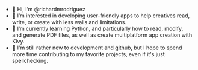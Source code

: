 - 👋 Hi, I’m @richardmrodriguez
- 👀 I’m interested in developing user-friendly apps to help creatives read, write, or create with less walls and limitations.
- 🌱 I’m currently learning Python, and particularly how to read, modify, and generate PDF files, as well as create multiplatform app creation with Kivy.
- 💞️ I'm still rather new to development and github, but I hope to spend more time contributing to my favorite projects, even if it's just spellchecking.

<!---
richardmrodriguez/richardmrodriguez is a ✨ special ✨ repository because its `README.md` (this file) appears on your GitHub profile.
You can click the Preview link to take a look at your changes.
--->
